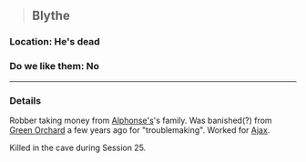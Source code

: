 >## Blythe

### Location: He's dead

### Do we like them: No

***

### Details

Robber taking money from [Alphonse's](../PCs/Alphonse%20Steele.md)'s family. Was banished(?) from [Green Orchard](../../Locations/Green%20Orchard.md) a few years ago for "troublemaking". Worked for [Ajax](Ajax.md). 

Killed in the cave during Session 25.